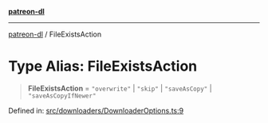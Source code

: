 [**patreon-dl**](../README.md)

***

[patreon-dl](../README.md) / FileExistsAction

# Type Alias: FileExistsAction

> **FileExistsAction** = `"overwrite"` \| `"skip"` \| `"saveAsCopy"` \| `"saveAsCopyIfNewer"`

Defined in: [src/downloaders/DownloaderOptions.ts:9](https://github.com/patrickkfkan/patreon-dl/blob/13dcc2ff5398507f6088673ed657c12686142841/src/downloaders/DownloaderOptions.ts#L9)
